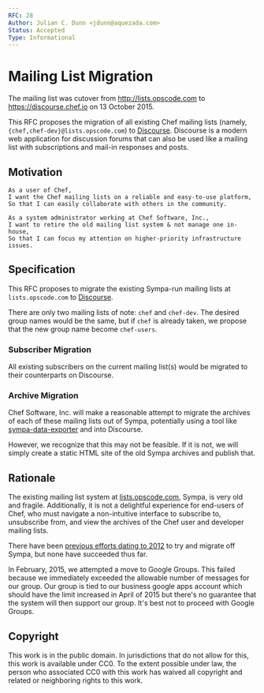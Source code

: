 ```yaml
---
RFC: 28
Author: Julian C. Dunn <jdunn@aquezada.com>
Status: Accepted
Type: Informational
---
```


# Mailing List Migration

The mailing list was cutover from http://lists.opscode.com to https://discourse.chef.io on 13 October 2015.

This RFC proposes the migration of all existing Chef mailing lists
(namely, `{chef,chef-dev}@lists.opscode.com`) to 
[Discourse](http://www.discourse.org/).  Discourse is a modern web application
for discussion forums that can also be used like a mailing list with 
subscriptions and mail-in responses and posts.

## Motivation

    As a user of Chef,
    I want the Chef mailing lists on a reliable and easy-to-use platform,
    So that I can easily collaborate with others in the community.

    As a system administrator working at Chef Software, Inc.,
    I want to retire the old mailing list system & not manage one in-house,
    So that I can focus my attention on higher-priority infrastructure issues.

## Specification

This RFC proposes to migrate the existing Sympa-run mailing lists at
`lists.opscode.com` to [Discourse](http://www.discourse.org/).

There are only two mailing lists of note: `chef` and `chef-dev`. The
desired group names would be the same, but if `chef` is already taken,
we propose that the new group name become `chef-users`.

### Subscriber Migration

All existing subscribers on the current mailing list(s) would be
migrated to their counterparts on Discourse.

### Archive Migration

Chef Software, Inc. will make a reasonable attempt to migrate the
archives of each of these mailing lists out of Sympa, potentially
using a tool like 
[sympa-data-exporter](https://github.com/cdelacroix/sympa-data-extract) and into 
Discourse.

However, we recognize that this may not be feasible. If it is not,
we will simply create a static HTML site of the old Sympa archives
and publish that.

## Rationale

The existing mailing list system at 
[lists.opscode.com](http://lists.opscode.com), Sympa, is very old and fragile.
Additionally, it is not a delightful experience for end-users of
Chef, who must navigate a non-intuitive interface to subscribe to,
unsubscribe from, and view the archives of the Chef user and developer
mailing lists.

There have been [previous efforts dating to 2012](http://archive.lists.chef.io/sympa/arc/chef-dev/2012-06/msg00029.html) to 
try and migrate off Sympa, but none have succeeded thus far.

In February, 2015, we attempted a move to Google Groups.  This failed because we 
immediately exceeded the allowable number of messages for our group.  Our group 
is tied to our business google apps account which should have the limit 
increased in April of 2015 but there's no guarantee that the system will then 
support our group.  It's best not to proceed with Google Groups.

## Copyright

This work is in the public domain. In jurisdictions that do not allow for this,
this work is available under CC0. To the extent possible under law, the person
who associated CC0 with this work has waived all copyright and related or
neighboring rights to this work.
